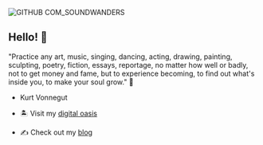 ![GITHUB COM_SOUNDWANDERS](https://user-images.githubusercontent.com/69735204/113229095-4364da80-9264-11eb-96e3-2bff679d43cc.png)


## Hello! 👋

"Practice any art, music, singing, dancing, acting, drawing, painting, sculpting, poetry, fiction, essays, reportage, no matter how well or badly, not to get money and fame, but to experience becoming, to find out what's inside you, to make your soul grow." 💫

- Kurt Vonnegut


- 🏝 Visit my [digital oasis](https://soundwanders.com)

- ✍️ Check out my [blog](https://jcoletta.com/)